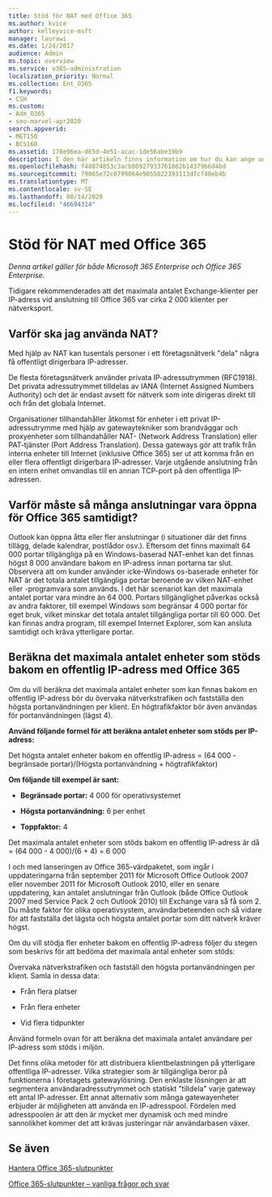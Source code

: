 ```yaml
---
title: Stöd för NAT med Office 365
ms.author: kvice
author: kelleyvice-msft
manager: laurawi
ms.date: 1/24/2017
audience: Admin
ms.topic: overview
ms.service: o365-administration
localization_priority: Normal
ms.collection: Ent_O365
f1.keywords:
- CSH
ms.custom:
- Adm_O365
- seo-marvel-apr2020
search.appverid:
- MET150
- BCS160
ms.assetid: 170e96ea-d65d-4e51-acac-1de56abe39b9
description: I den här artikeln finns information om hur du kan ange ungefärligt antal klienter som du kan använda per IP-adress i organisationen med NAT.
ms.openlocfilehash: f48874853c3acb80927933761862b14379b6d4bd
ms.sourcegitcommit: 79065e72c0799064e9055022393113dfcf40eb4b
ms.translationtype: MT
ms.contentlocale: sv-SE
ms.lasthandoff: 08/14/2020
ms.locfileid: "46694314"
---
```

# <a name="nat-support-with-office-365"></a>Stöd för NAT med Office 365

*Denna artikel gäller för både Microsoft 365 Enterprise och Office 365 Enterprise.*

Tidigare rekommenderades att det maximala antalet Exchange-klienter per IP-adress vid anslutning till Office 365 var cirka 2 000 klienter per nätverksport.
  
## <a name="why-use-nat"></a>Varför ska jag använda NAT?

Med hjälp av NAT kan tusentals personer i ett företagsnätverk "dela" några få offentligt dirigerbara IP-adresser.
  
De flesta företagsnätverk använder privata IP-adressutrymmen (RFC1918). Det privata adressutrymmet tilldelas av IANA (Internet Assigned Numbers Authority) och det är endast avsett för nätverk som inte dirigeras direkt till och från det globala Internet.
  
Organisationer tillhandahåller åtkomst för enheter i ett privat IP-adressutrymme med hjälp av gatewaytekniker som brandväggar och proxyenheter som tillhandahåller NAT- (Network Address Translation) eller PAT-tjänster (Port Address Translation). Dessa gateways gör att trafik från interna enheter till Internet (inklusive Office 365) ser ut att komma från en eller flera offentligt dirigerbara IP-adresser. Varje utgående anslutning från en intern enhet omvandlas till en annan TCP-port på den offentliga IP-adressen. 
  
## <a name="why-do-you-need-to-have-so-many-connections-open-to-office-365-at-the-same-time"></a>Varför måste så många anslutningar vara öppna för Office 365 samtidigt?

Outlook kan öppna åtta eller fler anslutningar (i situationer där det finns tillägg, delade kalendrar, postlådor osv.). Eftersom det finns maximalt 64 000 portar tillgängliga på en Windows-baserad NAT-enhet kan det finnas högst 8 000 användare bakom en IP-adress innan portarna tar slut. Observera att om kunder använder icke-Windows os-baserade enheter för NAT är det totala antalet tillgängliga portar beroende av vilken NAT-enhet eller -programvara som används. I det här scenariot kan det maximala antalet portar vara mindre än 64 000. Portars tillgänglighet påverkas också av andra faktorer, till exempel Windows som begränsar 4 000 portar för eget bruk, vilket minskar det totala antalet tillgängliga portar till 60 000. Det kan finnas andra program, till exempel Internet Explorer, som kan ansluta samtidigt och kräva ytterligare portar.
  
## <a name="calculating-maximum-supported-devices-behind-a-single-public-ip-address-with-office-365"></a>Beräkna det maximala antalet enheter som stöds bakom en offentlig IP-adress med Office 365

Om du vill beräkna det maximala antalet enheter som kan finnas bakom en offentlig IP-adress bör du övervaka nätverkstrafiken och fastställa den högsta portanvändningen per klient. En högtrafikfaktor bör även användas för portanvändningen (lägst 4). 
  
 **Använd följande formel för att beräkna antalet enheter som stöds per IP-adress:**
  
Det högsta antalet enheter bakom en offentlig IP-adress = (64 000 - begränsade portar)/(Högsta portanvändning + högtrafikfaktor)
  
 **Om följande till exempel är sant:**
  
- **Begränsade portar:** 4 000 för operativsystemet

- **Högsta portanvändning:** 6 per enhet

- **Toppfaktor:** 4

Det maximala antalet enheter som stöds bakom en offentlig IP-adress är då = (64 000 - 4 000)/(6 + 4) = 6 000
  
I och med lanseringen av Office 365-värdpaketet, som ingår i uppdateringarna från september 2011 för Microsoft Office Outlook 2007 eller november 2011 för Microsoft Outlook 2010, eller en senare uppdatering, kan antalet anslutningar från Outlook (både Office Outlook 2007 med Service Pack 2 och Outlook 2010) till Exchange vara så få som 2. Du måste faktor för olika operativsystem, användarbeteenden och så vidare för att fastställa det lägsta och högsta antalet portar som ditt nätverk kräver högst.
  
Om du vill stödja fler enheter bakom en offentlig IP-adress följer du stegen som beskrivs för att bedöma det maximala antal enheter som stöds:
  
Övervaka nätverkstrafiken och fastställ den högsta portanvändningen per klient. Samla in dessa data:
  
- Från flera platser
    
- Från flera enheter
    
- Vid flera tidpunkter
    
Använd formeln ovan för att beräkna det maximala antalet användare per IP-adress som stöds i miljön.
  
Det finns olika metoder för att distribuera klientbelastningen på ytterligare offentliga IP-adresser. Vilka strategier som är tillgängliga beror på funktionerna i företagets gatewaylösning. Den enklaste lösningen är att segmentera användaradressutrymmet och statiskt "tilldela" varje gateway ett antal IP-adresser. Ett annat alternativ som många gatewayenheter erbjuder är möjligheten att använda en IP-adresspool. Fördelen med adresspoolen är att den är mycket mer dynamisk och med mindre sannolikhet kommer det att krävas justeringar när användarbasen växer.
  
## <a name="see-also"></a>Se även

[Hantera Office 365-slutpunkter](https://support.office.com/article/99cab9d4-ef59-4207-9f2b-3728eb46bf9a)
  
[Office 365-slutpunkter – vanliga frågor och svar](https://support.office.com/article/d4088321-1c89-4b96-9c99-54c75cae2e6d)
